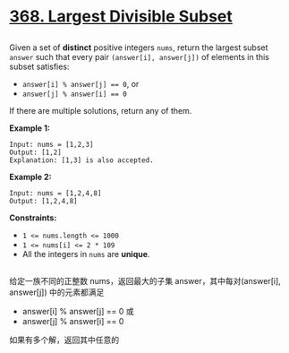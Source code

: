 # [368. Largest Divisible Subset](https://leetcode.com/problems/largest-divisible-subset/)

##

Given a set of **distinct** positive integers `nums`, return the largest subset `answer` such that every pair `(answer[i], answer[j])` of elements in this subset satisfies:

- `answer[i] % answer[j] == 0`, or
- `answer[j] % answer[i] == 0`

If there are multiple solutions, return any of them.

 

**Example 1:**

```
Input: nums = [1,2,3]
Output: [1,2]
Explanation: [1,3] is also accepted.
```

**Example 2:**

```
Input: nums = [1,2,4,8]
Output: [1,2,4,8]
```

 

**Constraints:**

- `1 <= nums.length <= 1000`
- `1 <= nums[i] <= 2 * 109`
- All the integers in `nums` are **unique**.

##

给定一族不同的正整数 nums，返回最大的子集 answer，其中每对(answer[i], answer[j]) 中的元素都满足

* answer[i] % answer[j] == 0 或
* answer[j] % answer[i] == 0

如果有多个解，返回其中任意的